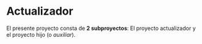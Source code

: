 # Actualizador

El presente proyecto consta de **2 subproyectos**: El proyecto actualizador y el proyecto hijo (o *auxiliar*).
